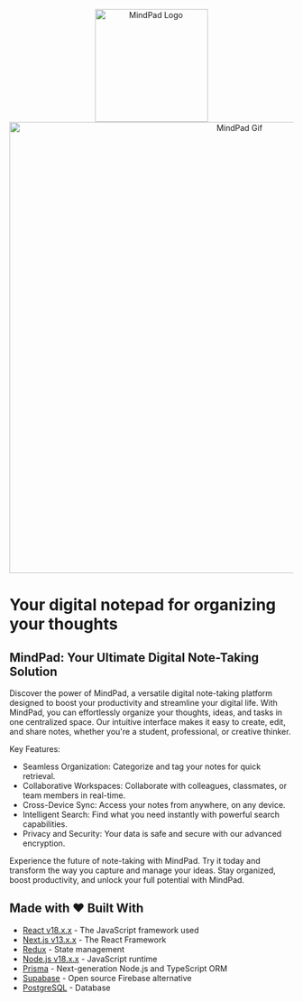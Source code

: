<!-- add logo center -->

<p align="center">
  <img src="https://firebasestorage.googleapis.com/v0/b/general-eadd6.appspot.com/o/mindpad%2Flogo.png?alt=media&token=d73db76a-5a83-409e-831e-41058770720c&_gl=1*3apbnx*_ga*MTI0MDY2NDcwMC4xNjk0MzIwMTM5*_ga_CW55HF8NVT*MTY5NjA3NTU2Ni4xMC4xLjE2OTYwNzU2NDIuNjAuMC4w" alt="MindPad Logo" width="200" />

<img src="https://firebasestorage.googleapis.com/v0/b/general-eadd6.appspot.com/o/mindpad%2F2023-09-30%2018-16-20.gif?alt=media&token=b366502f-17f6-4591-8291-bd38af14a446&_gl=1*130j9d1*_ga*MTI0MDY2NDcwMC4xNjk0MzIwMTM5*_ga_CW55HF8NVT*MTY5NjA3NTU2Ni4xMC4xLjE2OTYwNzcyMzYuNDUuMC4w" alt="MindPad Gif" width="800" />

# Your digital notepad for organizing your thoughts

## MindPad: Your Ultimate Digital Note-Taking Solution

Discover the power of MindPad, a versatile digital note-taking platform designed to boost your productivity and streamline your digital life. With MindPad, you can effortlessly organize your thoughts, ideas, and tasks in one centralized space. Our intuitive interface makes it easy to create, edit, and share notes, whether you're a student, professional, or creative thinker.

Key Features:

- Seamless Organization: Categorize and tag your notes for quick retrieval.
- Collaborative Workspaces: Collaborate with colleagues, classmates, or team members in real-time.
- Cross-Device Sync: Access your notes from anywhere, on any device.
- Intelligent Search: Find what you need instantly with powerful search capabilities.
- Privacy and Security: Your data is safe and secure with our advanced encryption.

Experience the future of note-taking with MindPad. Try it today and transform the way you capture and manage your ideas. Stay organized, boost productivity, and unlock your full potential with MindPad.

## Made with ❤️ Built With

- [React v18.x.x](https://reactjs.org/) - The JavaScript framework used
- [Next.js v13.x.x](https://nextjs.org/) - The React Framework
- [Redux](https://redux.js.org/) - State management
- [Node.js v18.x.x](https://nodejs.org/en/) - JavaScript runtime
- [Prisma](https://www.prisma.io/) - Next-generation Node.js and TypeScript ORM
- [Supabase](https://supabase.io/) - Open source Firebase alternative
- [PostgreSQL](https://www.postgresql.org/) - Database
